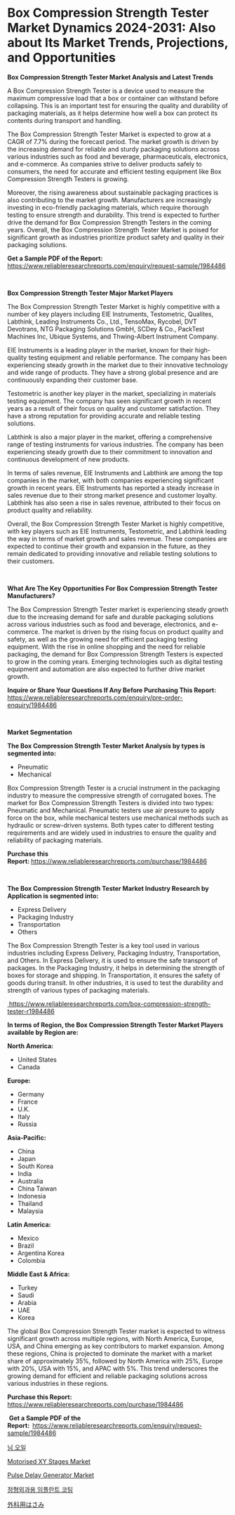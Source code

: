 <p><h1>Box Compression Strength Tester Market Dynamics 2024-2031: Also about Its Market Trends, Projections, and Opportunities</h1></p><p><strong>Box Compression Strength Tester Market Analysis and Latest Trends</strong></p>
<p><p>A Box Compression Strength Tester is a device used to measure the maximum compressive load that a box or container can withstand before collapsing. This is an important test for ensuring the quality and durability of packaging materials, as it helps determine how well a box can protect its contents during transport and handling.</p><p>The Box Compression Strength Tester Market is expected to grow at a CAGR of 7.7% during the forecast period. The market growth is driven by the increasing demand for reliable and sturdy packaging solutions across various industries such as food and beverage, pharmaceuticals, electronics, and e-commerce. As companies strive to deliver products safely to consumers, the need for accurate and efficient testing equipment like Box Compression Strength Testers is growing.</p><p>Moreover, the rising awareness about sustainable packaging practices is also contributing to the market growth. Manufacturers are increasingly investing in eco-friendly packaging materials, which require thorough testing to ensure strength and durability. This trend is expected to further drive the demand for Box Compression Strength Testers in the coming years. Overall, the Box Compression Strength Tester Market is poised for significant growth as industries prioritize product safety and quality in their packaging solutions.</p></p>
<p><strong>Get a Sample PDF of the Report:&nbsp;</strong> <a href="https://www.reliableresearchreports.com/enquiry/request-sample/1984486">https://www.reliableresearchreports.com/enquiry/request-sample/1984486</a></p>
<p>&nbsp;</p>
<p><strong>Box Compression Strength Tester Major Market Players</strong></p>
<p><p>The Box Compression Strength Tester Market is highly competitive with a number of key players including EIE Instruments, Testometric, Qualites, Labthink, Leading Instruments Co., Ltd., TensoMax, Rycobel, DVT Devotrans, NTG Packaging Solutions GmbH, SCDey & Co., PackTest Machines Inc, Ubique Systems, and Thwing-Albert Instrument Company.</p><p>EIE Instruments is a leading player in the market, known for their high-quality testing equipment and reliable performance. The company has been experiencing steady growth in the market due to their innovative technology and wide range of products. They have a strong global presence and are continuously expanding their customer base.</p><p>Testometric is another key player in the market, specializing in materials testing equipment. The company has seen significant growth in recent years as a result of their focus on quality and customer satisfaction. They have a strong reputation for providing accurate and reliable testing solutions.</p><p>Labthink is also a major player in the market, offering a comprehensive range of testing instruments for various industries. The company has been experiencing steady growth due to their commitment to innovation and continuous development of new products.</p><p>In terms of sales revenue, EIE Instruments and Labthink are among the top companies in the market, with both companies experiencing significant growth in recent years. EIE Instruments has reported a steady increase in sales revenue due to their strong market presence and customer loyalty. Labthink has also seen a rise in sales revenue, attributed to their focus on product quality and reliability.</p><p>Overall, the Box Compression Strength Tester Market is highly competitive, with key players such as EIE Instruments, Testometric, and Labthink leading the way in terms of market growth and sales revenue. These companies are expected to continue their growth and expansion in the future, as they remain dedicated to providing innovative and reliable testing solutions to their customers.</p></p>
<p>&nbsp;</p>
<p><strong>What Are The Key Opportunities For Box Compression Strength Tester Manufacturers?</strong></p>
<p><p>The Box Compression Strength Tester market is experiencing steady growth due to the increasing demand for safe and durable packaging solutions across various industries such as food and beverage, electronics, and e-commerce. The market is driven by the rising focus on product quality and safety, as well as the growing need for efficient packaging testing equipment. With the rise in online shopping and the need for reliable packaging, the demand for Box Compression Strength Testers is expected to grow in the coming years. Emerging technologies such as digital testing equipment and automation are also expected to further drive market growth.</p></p>
<p><strong>Inquire or Share Your Questions If Any Before Purchasing This Report:</strong> <a href="https://www.reliableresearchreports.com/enquiry/pre-order-enquiry/1984486">https://www.reliableresearchreports.com/enquiry/pre-order-enquiry/1984486</a></p>
<p>&nbsp;</p>
<p><strong>Market Segmentation</strong></p>
<p><strong>The Box Compression Strength Tester Market Analysis by types is segmented into:</strong></p>
<p><ul><li>Pneumatic</li><li>Mechanical</li></ul></p>
<p><p>Box Compression Strength Tester is a crucial instrument in the packaging industry to measure the compressive strength of corrugated boxes. The market for Box Compression Strength Testers is divided into two types: Pneumatic and Mechanical. Pneumatic testers use air pressure to apply force on the box, while mechanical testers use mechanical methods such as hydraulic or screw-driven systems. Both types cater to different testing requirements and are widely used in industries to ensure the quality and reliability of packaging materials.</p></p>
<p><strong>Purchase this Report:&nbsp;</strong><a href="https://www.reliableresearchreports.com/purchase/1984486">https://www.reliableresearchreports.com/purchase/1984486</a></p>
<p>&nbsp;</p>
<p><strong>The Box Compression Strength Tester Market Industry Research by Application is segmented into:</strong></p>
<p><ul><li>Express Delivery</li><li>Packaging Industry</li><li>Transportation</li><li>Others</li></ul></p>
<p><p>The Box Compression Strength Tester is a key tool used in various industries including Express Delivery, Packaging Industry, Transportation, and Others. In Express Delivery, it is used to ensure the safe transport of packages. In the Packaging Industry, it helps in determining the strength of boxes for storage and shipping. In Transportation, it ensures the safety of goods during transit. In other industries, it is used to test the durability and strength of various types of packaging materials.</p></p>
<p><a href="https://www.reliableresearchreports.com/box-compression-strength-tester-r1984486">&nbsp;https://www.reliableresearchreports.com/box-compression-strength-tester-r1984486</a></p>
<p><strong>In terms of Region, the Box Compression Strength Tester Market Players available by Region are:</strong></p>
<p>
    <p> <strong> North America: </strong>
        <ul>
            <li>United States</li>
            <li>Canada</li>
        </ul>
        </p> 
    <p> <strong> Europe: </strong>
        <ul>
            <li>Germany</li>
            <li>France</li>
            <li>U.K.</li>
            <li>Italy</li>
            <li>Russia</li>
        </ul>
        </p> 
    <p> <strong> Asia-Pacific: </strong>
        <ul>
            <li>China</li>
            <li>Japan</li>
            <li>South Korea</li>
            <li>India</li>
            <li>Australia</li>
            <li>China Taiwan</li>
            <li>Indonesia</li>
            <li>Thailand</li>
            <li>Malaysia</li>
        </ul>
        </p> 
    <p> <strong> Latin America: </strong>
        <ul>
            <li>Mexico</li>
            <li>Brazil</li>
            <li>Argentina Korea</li>
            <li>Colombia</li>
        </ul>
        </p> 
    <p> <strong> Middle East & Africa: </strong>
        <ul>
            <li>Turkey</li>
            <li>Saudi</li>
            <li>Arabia</li>
            <li>UAE</li>
            <li>Korea</li>
        </ul>
    </p>
    </p>
<p><p>The global Box Compression Strength Tester market is expected to witness significant growth across multiple regions, with North America, Europe, USA, and China emerging as key contributors to market expansion. Among these regions, China is projected to dominate the market with a market share of approximately 35%, followed by North America with 25%, Europe with 20%, USA with 15%, and APAC with 5%. This trend underscores the growing demand for efficient and reliable packaging solutions across various industries in these regions.</p></p>
<p><strong>Purchase this Report: </strong><a href="https://www.reliableresearchreports.com/purchase/1984486">https://www.reliableresearchreports.com/purchase/1984486</a></p>
<p>&nbsp;<strong>Get a Sample PDF of the Report:&nbsp;&nbsp;</strong><a href="https://www.reliableresearchreports.com/enquiry/request-sample/1984486">https://www.reliableresearchreports.com/enquiry/request-sample/1984486</a></p>
<p><strong></strong></p>
<p><p><a href="https://medium.com/@candidarowe2022/%EB%89%B4%EC%9D%B8-%EC%98%A4%EC%9D%BC-%EC%8B%9C%EC%9E%A5-%EB%B3%B4%EA%B3%A0%EC%84%9C%EB%8A%94-%EC%9D%B4-%EC%8B%9C%EC%9E%A5%EC%9D%98-%EC%B5%9C%EC%8B%A0-%ED%8A%B8%EB%A0%8C%EB%93%9C%EC%99%80-%EC%84%B1%EC%9E%A5-%EA%B8%B0%ED%9A%8C%EB%A5%BC-%EB%B3%B4%EC%97%AC%EC%A4%8D%EB%8B%88%EB%8B%A4-7d6d1a509f6e">님 오일</a></p><p><a href="https://github.com/jerrycopelandthomaswsqd8q/Market-Research-Report-List-2/blob/main/motorised-xy-stages-market.md">Motorised XY Stages Market</a></p><p><a href="https://github.com/brenzgnarento/Market-Research-Report-List-2/blob/main/pulse-delay-generator-market.md">Pulse Delay Generator Market</a></p><p><a href="https://medium.com/@deborahward03/%EC%A0%95%ED%98%95-%EC%99%B8%EA%B3%BC-%EC%9E%84%ED%94%8C%EB%9E%80%ED%8A%B8-%EC%BD%94%ED%8C%85-%EC%8B%9C%EC%9E%A5-%EB%B3%B4%EA%B3%A0%EC%84%9C%EB%8A%94-%EC%9D%B4-%EC%8B%9C%EC%9E%A5%EC%9D%98-%EC%B5%9C%EC%8B%A0-%ED%8A%B8%EB%A0%8C%EB%93%9C-%EB%B0%8F-%EC%84%B1%EC%9E%A5-%EA%B8%B0%ED%9A%8C%EB%A5%BC-%EB%B3%B4%EC%97%AC%EC%A4%8D%EB%8B%88%EB%8B%A4-653f4d480a0e">정형외과용 임플란트 코팅</a></p><p><a href="https://github.com/Sophiaard2003/Market-Research-Report-List-1/blob/main/925116834182.md">外科用はさみ</a></p></p>